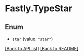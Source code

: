 # Fastly.TypeStar

## Enum


* `star` (value: `"star"`)



[[Back to API list]](../../README.md#endpoints) [[Back to README]](../../README.md)
